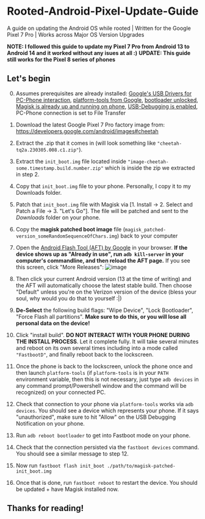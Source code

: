 # Rooted-Android-Pixel-Update-Guide
A guide on updating the Android OS while rooted | Written for the Google Pixel 7 Pro | Works across Major OS Version Upgrades

**NOTE: I followed this guide to update my Pixel 7 Pro from Android 13 to Android 14 and it worked without any isues at all :)**
**UPDATE: This guide still works for the Pixel 8 series of phones**

## Let's begin

0. Assumes prerequisites are already installed: [Google's USB Drivers for PC-Phone interaction](https://developer.android.com/studio/run/win-usb), [platform-tools from Google](https://developer.android.com/tools/releases/platform-tools), [bootloader unlocked, Magisk is already up and running on phone](https://forum.xda-developers.com/t/june-20-2023-tq3a-230605-012-a1-verizon-mvnos-june-13-2023-tq3a-230605-012-global-unlock-bootloader-root-pixel-7-pro-cheetah-safetynet.4502805/), [USB-Debugging is enabled](https://www.howtogeek.com/129728/how-to-enable-developer-options-menu-and-enable-and-usb-debugging-on-android/), PC-Phone connection is set to File Transfer

1. Download the latest Google Pixel 7 Pro factory image from: <https://developers.google.com/android/images#cheetah>

2. Extract the .zip that it comes in (will look something like `"cheetah-tq2a.230305.008.c1.zip"`). 

3. Extract the `init_boot.img` file located inside `"image-cheetah-some.timestamp.build.number.zip"` which is inside the zip we extracted in step 2.

4. Copy that `init_boot.img` file to your phone. Personally, I copy it to my Downloads folder.

5. Patch that `init_boot.img` file with Magisk via [1. Install -> 2. Select and Patch a File -> 3. "Let's Go"]. The file will be patched and sent to the _Downloads_ folder on your phone.

6. Copy the **magisk patched boot image** file (`magisk_patched-version_someRandomSequenceOfChars.img`) back to your computer

7. Open the [Android Flash Tool (AFT) by Google](https://flash.android.com/) in your browser. 
**If the device shows up as "Already in use", run `adb kill-server` in your computer's commandline, and then reload the AFT page.** If you see this screen, click "More Releases": ![image](https://github.com/pritster5/Rooted-Android-Pixel-Update-Guide/assets/7132319/0f810a3d-a848-45d6-8872-7e0f96eb0e21)

8. Then click your current Android version (13 at the time of writing) and the AFT will automatically choose the latest stable build. Then choose "Default" unless you're on the Verizon version of the device (bless your soul, why would you do that to yourself :|) 

9. **De-Select** the following build flags: "Wipe Device", "Lock Bootloader", "Force Flash all partitions". **Make sure to do this, or you will lose all personal data on the device!**

10. Click "install build". **DO NOT INTERACT WITH YOUR PHONE DURING THE INSTALL PROCESS**. Let it complete fully. It will take several minutes and reboot on its own several times including into a mode called `"FastbootD"`, and finally reboot back to the lockscreen.

11. Once the phone is back to the lockscreen, unlock the phone once and then launch `platform-tools` (if `platform-tools` is in your `PATH` environment variable, then this is not necessary, just type `adb devices` in any command prompt/Powershell window and the command will be recognized) on your connected PC.

12. Check that connection to your phone via `platform-tools` works via `adb devices`. You should see a device which represents your phone. If it says "unauthorized", make sure to hit "Allow" on the USB Debugging Notification on your phone.

13. Run `adb reboot bootloader` to get into Fastboot mode on your phone. 

14. Check that the connection persisted via the `fastboot devices` command. You should see a similar message to step 12.

15. Now run `fastboot flash init_boot ./path/to/magisk-patched-init_boot.img`

16. Once that is done, run `fastboot reboot` to restart the device. You should be updated + have Magisk installed now.

## Thanks for reading!
